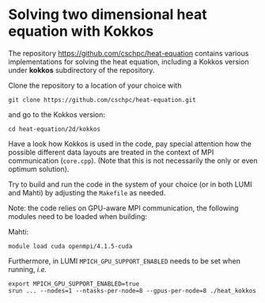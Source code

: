 # Solving two dimensional heat equation with Kokkos

The repository https://github.com/cschpc/heat-equation contains various implementations
for solving the heat equation, including a Kokkos version under **kokkos** subdirectory of the repository.

Clone the repository to a location of your choice with
```
git clone https://github.com/cschpc/heat-equation.git
```
and go to the Kokkos version:
```
cd heat-equation/2d/kokkos
```

Have a look how Kokkos is used in the code, pay special attention how the possible
different data layouts are treated in the context of MPI communication (`core.cpp`).
(Note that this is not necessarily the only or even optimum solution).

Try to build and run the code in the system of your choice (or in both LUMI and Mahti)
by adjusting the `Makefile` as needed. 

Note: the code relies on GPU-aware MPI communication, the following modules need to be loaded when building:

Mahti:
```
module load cuda openmpi/4.1.5-cuda
``` 


Furthermore, in LUMI `MPICH_GPU_SUPPORT_ENABLED` needs to be set when running, *i.e.*
```
export MPICH_GPU_SUPPORT_ENABLED=true
srun ... --nodes=1 --ntasks-per-node=8 --gpus-per-node=8 ./heat_kokkos
```
